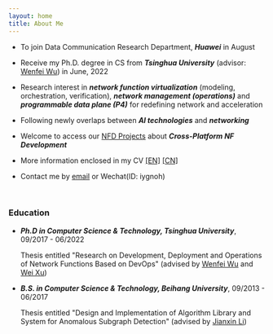 ```yaml
---
layout: home
title: About Me 
---
```


* To join Data Communication Research Department, ***Huawei*** in August 

* Receive my Ph.D. degree in CS from ***Tsinghua University*** (advisor: [Wenfei Wu](https://wenfei-wu.github.io)) in June, 2022

* Research interest in ***network function virtualization*** (modeling, orchestration, verification), ***network management (operations)*** and ***programmable data plane (P4)*** for redefining network and acceleration

* Following newly overlaps between ***AI technologies*** and ***networking***

* Welcome to access our [NFD Projects](https://nfd.hongyi-huang.com) about ***Cross-Platform NF Development***

* More information enclosed in my CV [[EN]]({{https://hongyi-huang.github.io}}/files/resume_Hongyi_Huang.pdf) [[CN]]({{https://hongyi-huang.github.io}}/files/简历_黄宏毅.pdf)

* Contact me by [email](mailto:hhy.hongyi@outlook.com) or Wechat(ID: iygnoh)

<br/>

### **Education**

- ***Ph.D in Computer Science & Technology, Tsinghua University***, 09/2017 - 06/2022
  	
  Thesis entitled "Research on Development, Deployment and Operations of Network Functions Based on DevOps" (advised by [Wenfei Wu](https://wenfei-wu.github.io) and [Wei Xu](https://people.iiis.tsinghua.edu.cn/~weixu/))

- ***B.S. in Computer Science & Technology, Beihang University***, 09/2013 - 06/2017
  	
  Thesis entitled "Design and Implementation of Algorithm Library and System for Anomalous Subgraph Detection" (advised by [Jianxin Li](http://act.buaa.edu.cn/lijx/))

